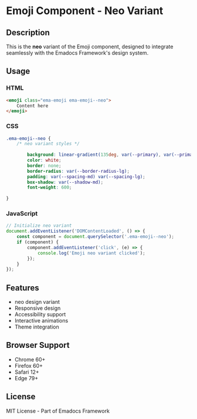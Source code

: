 # Emoji Component - Neo Variant

## Description
This is the **neo** variant of the Emoji component, designed to integrate seamlessly with the Emadocs Framework's design system.

## Usage

### HTML
```html
<emoji class="ema-emoji ema-emoji--neo">
    Content here
</emoji>
```

### CSS
```css
.ema-emoji--neo {
    /* neo variant styles */
    
        background: linear-gradient(135deg, var(--primary), var(--primary-dark));
        color: white;
        border: none;
        border-radius: var(--border-radius-lg);
        padding: var(--spacing-md) var(--spacing-lg);
        box-shadow: var(--shadow-md);
        font-weight: 600;
    
}
```

### JavaScript
```javascript
// Initialize neo variant
document.addEventListener('DOMContentLoaded', () => {
    const component = document.querySelector('.ema-emoji--neo');
    if (component) {
        component.addEventListener('click', (e) => {
            console.log('Emoji neo variant clicked');
        });
    }
});
```

## Features
- neo design variant
- Responsive design
- Accessibility support
- Interactive animations
- Theme integration

## Browser Support
- Chrome 60+
- Firefox 60+
- Safari 12+
- Edge 79+

## License
MIT License - Part of Emadocs Framework
